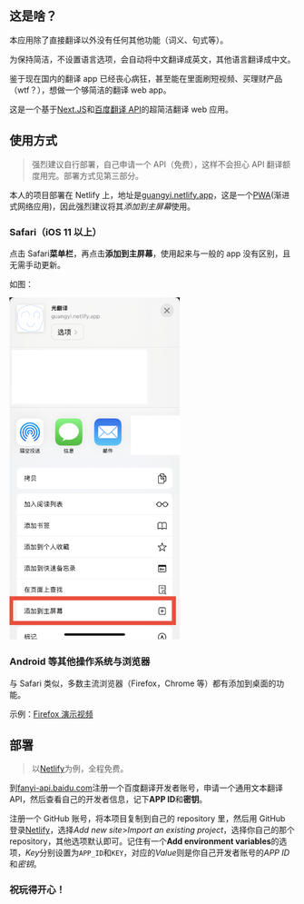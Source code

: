 ## 这是啥？

本应用除了直接翻译以外没有任何其他功能（词义、句式等）。

为保持简洁，不设置语言选项，会自动将中文翻译成英文，其他语言翻译成中文。

鉴于现在国内的翻译 app 已经丧心病狂，甚至能在里面刷短视频、买理财产品（wtf？），想做一个够简洁的翻译 web app。

这是一个基于[Next.JS](https://nextjs.org)和[百度翻译 API](https://https://fanyi-api.baidu.com)的超简洁翻译 web 应用。

## 使用方式

> 强烈建议自行部署，自己申请一个 API（免费），这样不会担心 API 翻译额度用完。部署方式见第三部分。

本人的项目部署在 Netlify 上，地址是[guangyi.netlify.app](https://guangyi.netlify.app)，这是一个[PWA](https://zh.wikipedia.org/zh-cn/%E6%B8%90%E8%BF%9B%E5%BC%8F%E7%BD%91%E7%BB%9C%E5%BA%94%E7%94%A8%E7%A8%8B%E5%BA%8F)(渐进式网络应用)，因此强烈建议将其*添加到主屏幕*使用。

### Safari（iOS 11 以上）

点击 Safari**菜单栏**，再点击**添加到主屏幕**，使用起来与一般的 app 没有区别，且无需手动更新。

如图：

<img src='./add_to_home.jpeg' alt='Safari add to home page' width='300px'/>

### Android 等其他操作系统与浏览器

与 Safari 类似，多数主流浏览器（Firefox，Chrome 等）都有添加到桌面的功能。

示例：[Firefox 演示视频](https://youtu.be/heSvwQgEMLM)

## 部署

> 以[Netlify](https://netlify.com)为例，全程免费。

到[fanyi-api.baidu.com](https://fanyi-api.baidu.com)注册一个百度翻译开发者账号，申请一个通用文本翻译 API，然后查看自己的开发者信息，记下**APP ID**和**密钥**。

注册一个 GitHub 账号，将本项目复制到自己的 repository 里，然后用 GitHub 登录[Netlify](https://netlify.com)，选择*Add new site*>_Import an existing project_，选择你自己的那个 repository，其他选项默认即可。记住有一个**Add environment variables**的选项，*Key*分别设置为`APP_ID`和`KEY`，对应的*Value*则是你自己开发者账号的*APP ID*和*密钥*。

### 祝玩得开心！
